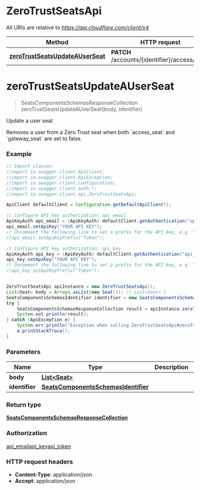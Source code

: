 # ZeroTrustSeatsApi

All URIs are relative to *https://api.cloudflare.com/client/v4*

Method | HTTP request | Description
------------- | ------------- | -------------
[**zeroTrustSeatsUpdateAUserSeat**](ZeroTrustSeatsApi.md#zeroTrustSeatsUpdateAUserSeat) | **PATCH** /accounts/{identifier}/access/seats | Update a user seat

<a name="zeroTrustSeatsUpdateAUserSeat"></a>
# **zeroTrustSeatsUpdateAUserSeat**
> SeatsComponentsSchemasResponseCollection zeroTrustSeatsUpdateAUserSeat(body, identifier)

Update a user seat

Removes a user from a Zero Trust seat when both &#x60;access_seat&#x60; and &#x60;gateway_seat&#x60; are set to false.

### Example
```java
// Import classes:
//import io.swagger.client.ApiClient;
//import io.swagger.client.ApiException;
//import io.swagger.client.Configuration;
//import io.swagger.client.auth.*;
//import io.swagger.client.api.ZeroTrustSeatsApi;

ApiClient defaultClient = Configuration.getDefaultApiClient();

// Configure API key authorization: api_email
ApiKeyAuth api_email = (ApiKeyAuth) defaultClient.getAuthentication("api_email");
api_email.setApiKey("YOUR API KEY");
// Uncomment the following line to set a prefix for the API key, e.g. "Token" (defaults to null)
//api_email.setApiKeyPrefix("Token");

// Configure API key authorization: api_key
ApiKeyAuth api_key = (ApiKeyAuth) defaultClient.getAuthentication("api_key");
api_key.setApiKey("YOUR API KEY");
// Uncomment the following line to set a prefix for the API key, e.g. "Token" (defaults to null)
//api_key.setApiKeyPrefix("Token");


ZeroTrustSeatsApi apiInstance = new ZeroTrustSeatsApi();
List<Seat> body = Arrays.asList(new Seat()); // List<Seat> | 
SeatsComponentsSchemasIdentifier identifier = new SeatsComponentsSchemasIdentifier(); // SeatsComponentsSchemasIdentifier | 
try {
    SeatsComponentsSchemasResponseCollection result = apiInstance.zeroTrustSeatsUpdateAUserSeat(body, identifier);
    System.out.println(result);
} catch (ApiException e) {
    System.err.println("Exception when calling ZeroTrustSeatsApi#zeroTrustSeatsUpdateAUserSeat");
    e.printStackTrace();
}
```

### Parameters

Name | Type | Description  | Notes
------------- | ------------- | ------------- | -------------
 **body** | [**List&lt;Seat&gt;**](Seat.md)|  |
 **identifier** | [**SeatsComponentsSchemasIdentifier**](.md)|  |

### Return type

[**SeatsComponentsSchemasResponseCollection**](SeatsComponentsSchemasResponseCollection.md)

### Authorization

[api_email](../README.md#api_email)[api_key](../README.md#api_key)[api_token](../README.md#api_token)

### HTTP request headers

 - **Content-Type**: application/json
 - **Accept**: application/json

